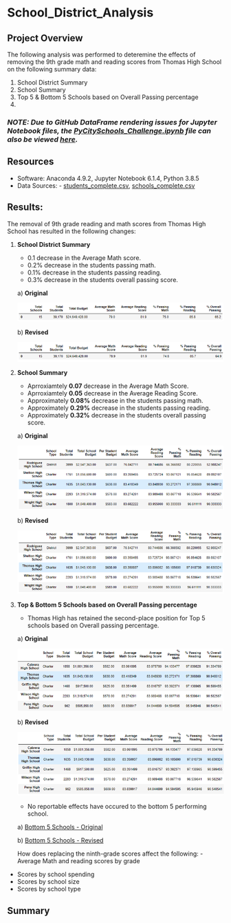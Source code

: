 # School_District_Analysis

## Project Overview
The following analysis was performed to deteremine the effects of removing the 9th grade math and reading scores from Thomas High School on the following summary data:

1. School District Summary
2. School Summary
3. Top 5 & Bottom 5 Schools based on Overall Passing percentage
4.

### ***NOTE: Due to GitHub DataFrame rendering issues for Jupyter Notebook files, the [PyCitySchools_Challenge.ipynb](PyCitySchools_Challenge.ipynb) file can also be viewed [here](https://nbviewer.jupyter.org/github/joshb738/School_District_Analysis/blob/main/PyCitySchools_Challenge.ipynb).***

## Resources 
- Software: Anaconda 4.9.2, Jupyter Notebook 6.1.4, Python 3.8.5
- Data Sources: - [students_complete.csv](Resources/students_complete.csv), [schools_complete.csv](Resources/schools_complete.csv)


## Results: 

The removal of 9th grade reading and math scores from Thomas High School has resulted in the following changes:  

1. **School District Summary**
   - 0.1 decrease in the Average Math score.
   - 0.2% decrease in the students passing math.
   - 0.1% decrease in the students passing reading.
   - 0.3% decrease in the students overall passing score.
   
   a) **Original**
   <p align="left">
   <img src="Resources/district_summary_original.PNG">
   </p>
   
   b) **Revised**
   <p align="left">
   <img src="Resources/district_summary_revised.PNG">
   </p>
   
2. **School Summary**
   - Aprroxiamtely **0.07** decrease in the Average Math Score.
   - Aprroxiamtely **0.05** decrease in the Average Reading Score.
   - Approximately **0.08%** decrease in the students passing math.
   - Approximately **0.29%** decrease in the students passing reading.
   - Approximately **0.32%** decrease in the students overall passing score.
   
   a) **Original**
   <p align="left">
   <img src="Resources/per_school_summary_original.PNG">
   </p>
   
   b) **Revised**
   <p align="left">
   <img src="Resources/per_school_summary_revised.PNG">
   </p>

3. **Top & Bottom 5 Schools based on Overall Passing percentage**
   -  Thomas High has retained the second-place position for Top 5 schools based on Overall passing percentage.
   
   a) **Original**
   <p align="left">
   <img src="Resources/top5_schools_original.PNG">
   </p>
   
   b) **Revised**
   <p align="left">
   <img src="Resources/top5_schools_revised.PNG">
   </p>
   
   - No reportable effects have occured to the bottom 5 performing school.
   
   a) [Bottom 5 Schools - Original](Resources/bottom5_schools_original.PNG)
   
   b) [Bottom 5 Schools - Revised](Resources/bottom5_schools_revised.PNG)
   
   How does replacing the ninth-grade scores affect the following:
  -Average Math and reading scores by grade
  - Scores by school spending
  - Scores by school size
  - Scores by school type


## Summary
